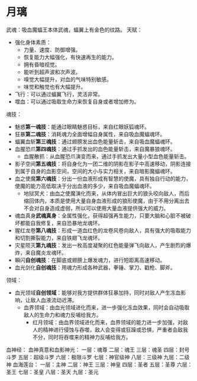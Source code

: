 # 月璃

武魂：吸血魔蝠王本体武魂，蝠翼上有金色的纹路。
天赋：
* 强化身体素质：
    * 力量、速度、防御增强。
    * 恢复能力大幅强化，有快速再生的能力。
    * 拥有昏暗视觉。
    * 能听到超声波和次声波。
    * 嗅觉大幅提升，对血的气味特别敏感。
    * 味觉和触觉也有大幅提升。
* 飞行：可以通过蝠翼飞行，灵活非常。
* 噬血：可以通过吸取生命力来恢复自身或者增加修为。

魂技：
* 魅惑**第一魂技**：能通过眼睛魅惑目标，来自红眼妖狐魂环。
* 狂暴**第二魂技**：消耗魂力全面增幅自身属性，来自吸血魔蝠魂环。
* 蝠翼血斩**第三魂技**：通过翅膀发出血色能量斩击，来自吸血魔蝠魂环。
* 血腥恐爪**第四魂技**：通过手抓发出的血色能量斩击，来自魔暴狼魂环。
    * 血腥散抓：从血腥恐爪演变而来，通过手抓发出大量小型血色能量斩击。
* 影子空间**第五魂技**：将自身化为一团二维的阴影在影子中高速移动，阴影连接到属于自身的血影空间，空间的大小与实力相关，来自暗影魔蝠魂环。
* 血之使魔**第六魂技**：分出一份血液形成有智慧的使魔，具有独自行动的能力，使魔的能力高低取决于分出血液的多少，来自吸血魔蝠魂环。
    * 地狱冥犬：由血之使魔演化而来，从体内冒出巨大的狼头咬向敌人，而后缩回体内，本质是使用大量自身血液形成的狼形使魔，由于不用分离出去不会对自身造成虚弱，所以可以使用大量血液提供强大的威力。
* 魂血真身**武魂真身**：全属性强化，获得超强再生能力，只要大脑和心脏不被破坏都能自我修复，来自恐暴地龙魂环。
* 腥红龙卷**第八魂技**：形成一道血红色的龙卷风卷向敌人，具有强大的吸取能力和切割撕裂能力，来自铁翅飞龙魂环。
* 灾星陨灭**第九魂技**：发出一枚高度凝聚的红色能量弹飞向敌人，产生剧烈的爆炸，来自魔炎龙魂环。
* 瞬闪**自创魂技**：在脚底或翅膀上爆发魂力，进行短距离高速移动。
* 血光剑化**自创魂技**：用魂力形成各种武器，拳锤、掌刀、戳枪、脚斧。

领域：
* 血光领域**自创领域**：能够对我方提供群体狂暴加持，同时对敌人产生冻血影响，让敌人血液流动迟滞。
    * 血界领域：由血光领域进化而来，进一步强化冻血效果，同时会自动吸取敌人的生命力和魂力反哺给我方。
        * 红月领域：由血界领域进化而来，血界领域的能力进一步加强，对敌人的精神进行侵蚀与吞噬，敌人会变得或狂躁或恐惧，严重者会敌我不分，同时将吞噬来的精神力反哺给我方。

血神经：
血神真意和血影神光：
    一层：魂尊
    二层：魂王
    三层：魂圣
    四层：封号斗罗
    五层：超级斗罗
    六层：极限斗罗
    七层：神官级神
    八层：三级神
    九层：二级神
血海莲台：
    一层：主神
    二层：神王
    三层：神皇
    四层：圣者
    五层：圣尊
    六层：圣王
    七层：圣皇
    八层：圣天
    九层：圣元